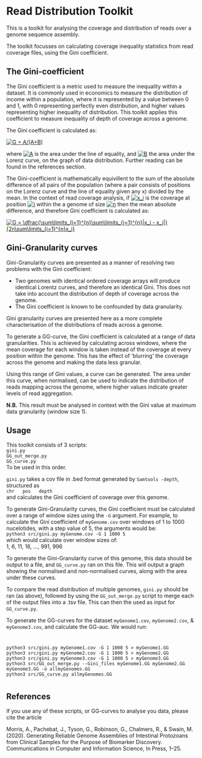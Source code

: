 # Read Distribution Toolkit

This is a toolkit for analysing the coverage and distribution of reads over a genome sequence assembly.

The toolkit focusses on calculating coverage inequality statistics from read coverage files, using the Gini coefficient.

## The Gini-coefficient

The Gini coefficient is a metric used to measure the inequality within a dataset.
It is commonly used in economics to measure the distribution of income within a population, where it is represented by a value 
between 0 and 1, with 0 representing perfectly even distribution, and higher values representing higher inequality of distribution. 
This toolkit applies this coefficient to measure inequality of depth of coverage across a genome.

The Gini coefficient is calculated as:

<a href="https://www.codecogs.com/eqnedit.php?latex=G&space;=&space;A/(A&plus;B)" target="_blank"><img src="https://latex.codecogs.com/gif.latex?G&space;=&space;A/(A&plus;B)" title="G = A/(A+B)" /></a>

where 
<a href="https://www.codecogs.com/eqnedit.php?latex=A" target="_blank"><img src="https://latex.codecogs.com/gif.latex?A" title="A" /></a>
is the area under the line of equality, and 
<a href="https://www.codecogs.com/eqnedit.php?latex=B" target="_blank"><img src="https://latex.codecogs.com/gif.latex?B" title="B" /></a>
the area under the Lorenz curve, on the graph of data distribution. Further reading can be found in the references section.

The Gini-coefficient is mathematically equivillent to the sum of the absolute difference of all pairs of the population
(where a pair consists of positions on the Lorenz curve and the line of equality given any x) divided by the mean.
In the context of read coverage analysis, if 
<a href="https://www.codecogs.com/eqnedit.php?latex=x_i" target="_blank"><img src="https://latex.codecogs.com/gif.latex?x_i" title="x_i" /></a>
is the coverage at position 
<a href="https://www.codecogs.com/eqnedit.php?latex=i" target="_blank"><img src="https://latex.codecogs.com/gif.latex?i" title="i" /></a>
within the a genome of size 
<a href="https://www.codecogs.com/eqnedit.php?latex=n" target="_blank"><img src="https://latex.codecogs.com/gif.latex?n" title="n" /></a>
then the mean absolute difference, and therefore Gini coefficient is calculated as:

<a href="https://www.codecogs.com/eqnedit.php?latex=
G&space;=&space;\dfrac{\sum\limits_{i=1}^{n}\sum\limits_{j=1}^{n}|x_i&space;-&space;x_j|}{2n\sum\limits_{i=1}^{n}x_i}"
target="_blank"><img src="https://latex.codecogs.com/gif.latex?G&space;=&space;\dfrac{\sum\limits_{i=1}^{n}\sum\limits_{j=1}^{n}|x_i&space;-&space;x_j|}{2n\sum\limits_{i=1}^{n}x_i}" title="G = \dfrac{\sum\limits_{i=1}^{n}\sum\limits_{j=1}^{n}|x_i - x_j|}{2n\sum\limits_{i=1}^{n}x_i}" /></a>

## Gini-Granularity curves

Gini-Granularity curves are presented as a manner of resolving two problems with the Gini coefficient:

- Two genomes with identical ordered coverage arrays will produce identical Lorentz curves, and therefore an identical Gini. 
This does not take into account the distribution of depth of coverage across the genome.
- The Gini coefficient is known to be confounded by data granularity.

Gini granularity curves are presented here as a more complete characterisation of the distributions of reads across a genome.

To generate a GG-curve, the Gini coefficient is calculated at a range of data granularities. This is achieved by calculating
across windows, where the mean coverage for each window is taken instead of the coverage at every position within the genome.
This has the effect of 'blurring' the coverage across the genome and making the data less granular.

Using this range of Gini values, a curve can be generated. The area under this curve, when normalised, can be used
to indicate the distribution of reads mapping across the genome, where higher values indicate greater levels of read aggregation.

**N.B.** This result must be analysed in context with the Gini value at maximum data granularity (window size 1).

## Usage

This toolkit consists of 3 scripts:\
`gini.py`\
`GG_out_merge.py`\
`GG_curve.py`\
To be used in this order.

`gini.py` takes a cov file in .bed format generated by `Samtools -depth`, structured as\
  `chr   pos   depth`\
and calculates the Gini coefficient of coverage over this genome.

To generate Gini-Granularity curves, the Gini coefficient must be calculated over a range of window sizes using the `-G` argument. For example, to calculate the Gini coefficient of `myGenome.cov` over windows of 1 to 1000 nucelotides, with a step value of 5, the arguments would be:\
`python3 src/gini.py myGenome.cov -G 1 1000 5`\
which would calculate over window sizes of:\
1, 6, 11, 16, ..., 991, 996

To generate the Gini-Granularity curve of this genome, this data should be output to a file, and `GG_curve.py` ran on this file. This will output a graph showing the normalised and non-normalised curves, along with the area under these curves.

To compare the read distribution of multiple genomes, `gini.py` should be ran (as above), followed by using the `GG_out_merge.py` script to merge each of the output files into a .tsv file. This can then the used as input for `GG_curve.py`.

To generate the GG-curves for the dataset `myGenome1.cov`, `myGenome2.cov`, & `myGenome3.cov`, and calculate the GG-auc. We would run:
#
    python3 src/gini.py myGenome1.cov -G 1 1000 5 > myGenome1.GG
    python3 src/gini.py myGenome2.cov -G 1 1000 5 > myGenome2.GG
    python3 src/gini.py myGenome3.cov -G 1 1000 5 > myGenome3.GG
    python3 src/GG_out_merge.py --Gini_files myGenome1.GG myGenome2.GG myGenome3.GG -o allmyGenomes.GG
    python3 src/GG_curve.py allmyGenomes.GG
#

## References

If you use any of these scripts, or GG-curves to analyse you data, please cite the article

Morris, A., Pachebat, J., Tyson, G., Robinson, G., Chalmers, R., & Swain, M. (2020). Generating Reliable Genome Assemblies of Intestinal Protozoans from Clinical Samples for the Purpose of Biomarker Discovery. Communications in Computer and Information Science, In Press, 1–25.

